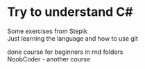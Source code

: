 # Try to understand C#
Some exercises from Stepik  
Just learning the language and how to use git

done course for beginners in rnd folders  
NoobCoder - another course

